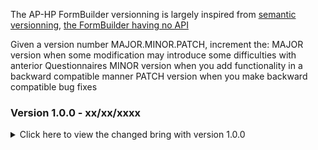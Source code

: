 The AP-HP FormBuilder versionning is largely inspired from [semantic versionning](https://semver.org/), [the FormBuilder having no API](https://semver.org/#spec-item-1)


Given a version number MAJOR.MINOR.PATCH, increment the:
    MAJOR version when some modification may introduce some difficulties with anterior Questionnaires
    MINOR version when you add functionality in a backward compatible manner
    PATCH version when you make backward compatible bug fixes

### <a id="1.0.0">Version 1.0.0 - xx/xx/xxxx</a>
<details>
  <summary>Click here to view the changed bring with version 1.0.0</summary>
<b>Addition</b>
<ul>
    <li>IG Home</li>
    <li>Quickstart</li>
    <li>Download section</li>
    <li>Extension QuestionnaireItemSource</li>
    <li>profils Questionnaire avec extension QuestionnaireItemSource</li>
    <li> profils Questionnaire, CS et VS avec usecontext. Wording sur l'usage de ces usecontext</li>
</ul>
<b>Correction :</b>
<ul>
    <li>xxx</li>
</ul>
</details>